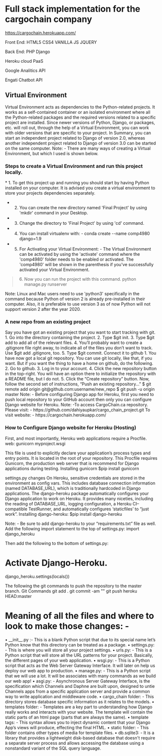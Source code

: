 <h1>Full stack implementation for the cargochain company</h1>

https://cargochain.herokuapp.com/

Front End: HTML5 CSS4 VANILLA JS JQUERY

Back End:  PHP Django 

Heroku cloud PaaS

Google Analitics API

Engati Chatbot API

<h2>Virtual Environment</h2>
Virtual Environment acts as dependencies to the Python-related projects. It works as a self-contained container or an isolated environment where all the Python-related packages and the required versions related to a specific project are installed. Since newer versions of Python, Django, or packages, etc. will roll out, through the help of a Virtual Environment, you can work with older versions that are specific to your project. In Summary, you can start an independent project related to Django of version 2.0, whereas another independent project related to Django of version 3.0 can be started on the same computer.
Note: - There are many ways of creating a Virtual Environment, but which I used is shown below.

<h3>Steps to create a Virtual Environment and run this project locally.</h3>
* 	1.	To get this project up and running you should start by having Python installed on your computer. It is advised you create a virtual environment to store your projects dependencies separately.

* 	2.	You can create the new directory named 'Final Project' by using 'mkdir' command in your Desktop.

*	3.	Change the directory to 'Final Project' by using 'cd' command.
*	4.	You can install virtualenv with: -
	conda create --name comp4980 django=1.9
*	5.	For Activating your Virtual Environment: - The Virtual Environment can be activated by using the 'activate' command where the 'comp4980' folder needs to be enabled or activated. The 'comp4980' will be shown in the parenthesis if you've successfully activated your Virtual Environment.
>6.	Now you can run the project with this command.
	python manage.py runserver
  
Note: Linux and Mac users need to use 'python3' specifically in the command because Python of version 2 is already pre-installed in their computer. Also, it is preferable to use version 3 as of now Python will not support version 2 after the year 2020.

<h3>A new repo from an existing project</h3>
Say you have got an existing project that you want to start tracking with git.
1.	Go into the directory containing the project.
2.	Type $git init.
3.	Type $git add to add all of the relevant files.
4.	You’ll probably want to create a .gitignore file right away, to indicate all of the files you don’t want to track. Use $git add .gitignore, too.
5.	Type $git commit.
Connect it to github
1.	You have now got a local git repository. You can use git locally, like that, if you want. But if you want the thing to have a home on github, do the following.
2.	Go to github.
3.	Log in to your account.
4.	Click the new repository button in the top-right. You will have an option there to initialize the repository with a README file, but I do not.
5.	Click the “Create repository” button.
Now, follow the second set of instructions, “Push an existing repository…”
$ git remote add origin git@github.com:username/new_repo
$ git push -u origin master
Note: - Before configuring Django app for Heroku, first you need to push local repository to your GitHub account then only you can configure Django website for Heroku. 
Note: -To access CargoChain.ca repository. 
Please visit: -  https://github.com/dahiyaupkar/cargo_chain_project.git
To visit website: - https://cargochain.herokuapp.com/

<h3>How to Configure Django website for Heroku (Hosting)</h3>
First, and most importantly, Heroku web applications require a Procfile.
web: gunicorn myproject.wsgi

This file is used to explicitly declare your application’s process types and entry points. It is located in the root of your repository.
This Procfile requires Gunicorn, the production web server that is recommend for Django applications during testing.
Installing gunicorn
$pip install gunicorn

settings.py changes
On Heroku, sensitive credentials are stored in the environment as config vars. This includes database connection information (named DATABASE_URL), which is traditionally hardcoded in Django applications.
The django-heroku package automatically configures your Django application to work on Heroku. 
It provides many niceties, including the reading of DATABASE_URL, logging configuration, a Heroku CI–compatible TestRunner, and automatically configures ‘staticfiles’ to “just work”.
Installing django-heroku:
$pip install django-heroku

Note: - Be sure to add django-heroku to your “requirements.txt” file as well.
Add the following import statement to the top of settings.py:
import django_heroku

Then add the following to the bottom of settings.py:
# Activate Django-Heroku.
django_heroku.settings(locals())

The following the git commands to push the repository to the master branch.
Git Commands
git add .
git commit -am ""
git push heroku HEAD:master

<h1>Meaning of all the files and where to look to make those changes: -</h1>
•	__init__.py :- This is a blank Python script that due to its special name let’s Python know that this directory can be treated as a package.
•	settings.py: - This is where you will store all your project settings.
•	urls.py: - This is a Python script that will store all the URL patterns for your project. Basically, the different pages of your web application.
•	wsgi.py: - This is a Python script that acts as the Web Server Gateway Interface. It will later on help us deploy our web app to production.
•	manage.py: - This is a Python script that we will use a lot. It will be associates with many commands as we build our web app!
•	asgi.py: - Asynchronous Server Gateway Interface, is the specification which Channels and Daphne are built upon, designed to untie Channels apps from a specific application server and provide a common way to write application and middleware code.
•	cargo_chain folder: - This directory stores database specific information as it relates to the models.
•	templates folder: - Templates are a key part to understanding how Django really works and interacts with your website. The template will contain the static parts of an html page (parts that are always the same).
•	template tags: - This syntax allows you to inject dynamic content that your Django App’s views will produce, effecting the final HTML.
•	static folder: - This folder contains other types of media for template files.
•	db.sqlite3: - It is a library that provides a lightweight disk-based database that doesn't require a separate server process and allows accessing the database using a nonstandard variant of the SQL query language.
